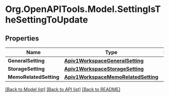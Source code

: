 # Org.OpenAPITools.Model.SettingIsTheSettingToUpdate

## Properties

Name | Type | Description | Notes
------------ | ------------- | ------------- | -------------
**GeneralSetting** | [**Apiv1WorkspaceGeneralSetting**](Apiv1WorkspaceGeneralSetting.md) |  | [optional] 
**StorageSetting** | [**Apiv1WorkspaceStorageSetting**](Apiv1WorkspaceStorageSetting.md) |  | [optional] 
**MemoRelatedSetting** | [**Apiv1WorkspaceMemoRelatedSetting**](Apiv1WorkspaceMemoRelatedSetting.md) |  | [optional] 

[[Back to Model list]](../README.md#documentation-for-models) [[Back to API list]](../README.md#documentation-for-api-endpoints) [[Back to README]](../README.md)

